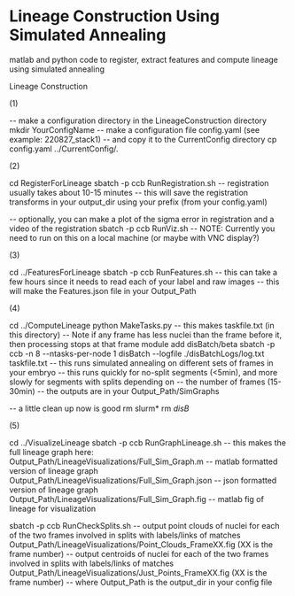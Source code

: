 # Lineage Construction Using Simulated Annealing
matlab and python code to register, extract features and compute lineage using simulated annealing



Lineage Construction

(1)

-- make a configuration directory in the LineageConstruction directory
mkdir YourConfigName
-- make a configuration file config.yaml (see example: 220827_stack1)
-- and copy it to the CurrentConfig directory
cp config.yaml ../CurrentConfig/.


(2)

cd RegisterForLineage
sbatch -p ccb RunRegistration.sh
-- registration usually takes about 10-15 minutes
-- this will save the registration transforms in your output_dir using your prefix (from your config.yaml)

-- optionally, you can make a plot of the sigma error in registration and a video of the registration
sbatch -p ccb RunViz.sh
-- NOTE: Currently you need to run on this on a local machine (or maybe with VNC display?)


(3)

cd ../FeaturesForLineage
sbatch -p ccb RunFeatures.sh
-- this can take a few hours since it needs to read each of your label and raw images
-- this will make the Features.json file in your Output_Path

(4)

cd ../ComputeLineage
python MakeTasks.py
-- this makes taskfile.txt (in this directory)
-- Note if any frame has less nuclei than the frame before it, then processing stops at that frame
module add disBatch/beta
sbatch -p ccb -n 8 --ntasks-per-node 1 disBatch --logfile ./disBatchLogs/log.txt taskfile.txt
-- this runs simulated annealing on different sets of frames in your embryo
-- this runs quickly for no-split segments (<5min), and more slowly for segments with splits depending on
-- the number of frames (15-30min)
-- the outputs are in your Output_Path/SimGraphs

-- a little clean up now is good
rm slurm*
rm *disB*

(5)

cd ../VisualizeLineage
sbatch -p ccb RunGraphLineage.sh
-- this makes the full lineage graph here:
    Output_Path/LineageVisualizations/Full_Sim_Graph.m -- matlab formatted version of lineage graph
    Output_Path/LineageVisualizations/Full_Sim_Graph.json -- json formatted version of lineage graph
    Output_Path/LineageVisualizations/Full_Sim_Graph.fig -- matlab fig of lineage for visualization


sbatch -p ccb RunCheckSplits.sh
-- output point clouds of nuclei for each of the two frames involved in splits with labels/links of matches
Output_Path/LineageVisualizations/Point_Clouds_FrameXX.fig (XX is the frame number)
-- output centroids of nuclei for each of the two frames involved in splits with labels/links of matches
Output_Path/LineageVisualizations/Just_Points_FrameXX.fig (XX is the frame number)
-- where Output_Path is the output_dir in your config file
